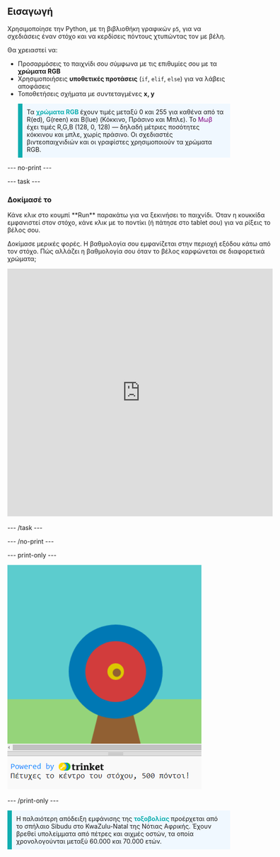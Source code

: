 ## Εισαγωγή

Χρησιμοποίησε την Python, με τη βιβλιοθήκη γραφικών `p5`, για να σχεδιάσεις έναν στόχο και να κερδίσεις πόντους χτυπώντας τον με βέλη.

Θα χρειαστεί να:
 + Προσαρμόσεις το παιχνίδι σου σύμφωνα με τις επιθυμίες σου με τα **χρώματα RGB**
 + Χρησιμοποιήσεις **υποθετικές προτάσεις** (`if`, `elif`, `else`) για να λάβεις αποφάσεις
 + Τοποθετήσεις σχήματα με συντεταγμένες **x, y** <p style="border-left: solid; border-width:10px; border-color: #0faeb0; background-color: aliceblue; padding: 10px;">
 Τα <span style="color: #0faeb0; font-weight: bold;"> χρώματα RGB </span> έχουν τιμές μεταξύ 0 και 255 για καθένα από τα R(ed), G(reen) και B(lue) (Κόκκινο, Πράσινο και Μπλε). Το <span style="color: #800080;">Μωβ</span> έχει τιμές R,G,B (128, 0, 128) — δηλαδή μέτριες ποσότητες κόκκινου και μπλε, χωρίς πράσινο. Οι σχεδιαστές βιντεοπαιχνιδιών και οι γραφίστες χρησιμοποιούν τα χρώματα RGB. 
</p>

--- no-print ---

--- task ---

### Δοκίμασέ το
<div style="display: flex; flex-wrap: wrap">
<div style="flex-basis: 175px; flex-grow: 1">  
Κάνε κλικ στο κουμπί **Run** παρακάτω για να ξεκινήσει το παιχνίδι. Όταν η κουκκίδα εμφανιστεί στον στόχο, κάνε κλικ με το ποντίκι (ή πάτησε στο tablet σου) για να ρίξεις το βέλος σου. 

Δοκίμασε μερικές φορές. Η βαθμολογία σου εμφανίζεται στην περιοχή εξόδου κάτω από τον στόχο. Πώς αλλάζει η βαθμολογία σου όταν το βέλος καρφώνεται σε διαφορετικά χρώματα; 
  <iframe src="https://trinket.io/embed/python/f686c82d8a?outputOnly=true" width="600" height="560" frameborder="0" marginwidth="0" marginheight="0" allowfullscreen>
  </iframe>
</div>
</div>

--- /task ---

--- /no-print ---

--- print-only ---

![Ολοκληρωμένο έργο.](images/yellow-points.png)

--- /print-only ---

<p style="border-left: solid; border-width:10px; border-color: #0faeb0; background-color: aliceblue; padding: 10px;">
Η παλαιότερη απόδειξη εμφάνισης της <span style="color: #0faeb0; font-weight: bold;"> τοξοβολίας </span> προέρχεται από το σπήλαιο Sibudu στο KwaZulu-Natal της Νότιας Αφρικής. Έχουν βρεθεί υπολείμματα από πέτρες και αιχμές οστών, τα οποία χρονολογούνται μεταξύ 60.000 και 70.000 ετών. 
</p>
